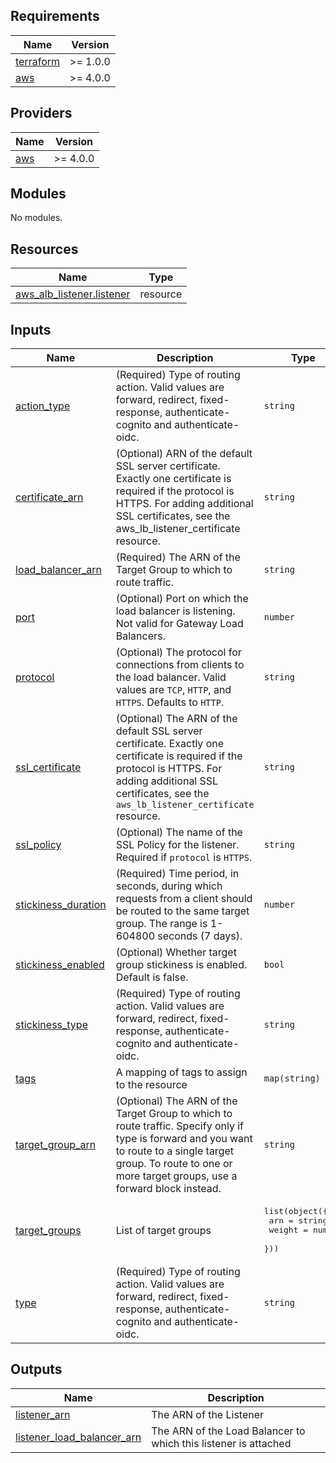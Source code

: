 <!-- BEGIN_TF_DOCS -->
## Requirements

| Name | Version |
|------|---------|
| <a name="requirement_terraform"></a> [terraform](#requirement\_terraform) | >= 1.0.0 |
| <a name="requirement_aws"></a> [aws](#requirement\_aws) | >= 4.0.0 |

## Providers

| Name | Version |
|------|---------|
| <a name="provider_aws"></a> [aws](#provider\_aws) | >= 4.0.0 |

## Modules

No modules.

## Resources

| Name | Type |
|------|------|
| [aws_alb_listener.listener](https://registry.terraform.io/providers/hashicorp/aws/latest/docs/resources/alb_listener) | resource |

## Inputs

| Name | Description | Type | Default | Required |
|------|-------------|------|---------|:--------:|
| <a name="input_action_type"></a> [action\_type](#input\_action\_type) | (Required) Type of routing action. Valid values are forward, redirect, fixed-response, authenticate-cognito and authenticate-oidc. | `string` | `"forward"` | no |
| <a name="input_certificate_arn"></a> [certificate\_arn](#input\_certificate\_arn) | (Optional) ARN of the default SSL server certificate. Exactly one certificate is required if the protocol is HTTPS. For adding additional SSL certificates, see the aws\_lb\_listener\_certificate resource. | `string` | n/a | yes |
| <a name="input_load_balancer_arn"></a> [load\_balancer\_arn](#input\_load\_balancer\_arn) | (Required) The ARN of the Target Group to which to route traffic. | `string` | n/a | yes |
| <a name="input_port"></a> [port](#input\_port) | (Optional) Port on which the load balancer is listening. Not valid for Gateway Load Balancers. | `number` | `80` | no |
| <a name="input_protocol"></a> [protocol](#input\_protocol) | (Optional) The protocol for connections from clients to the load balancer. Valid values are `TCP`, `HTTP`, and `HTTPS`. Defaults to `HTTP`. | `string` | `"HTTP"` | no |
| <a name="input_ssl_certificate"></a> [ssl\_certificate](#input\_ssl\_certificate) | (Optional) The ARN of the default SSL server certificate. Exactly one certificate is required if the protocol is HTTPS. For adding additional SSL certificates, see the `aws_lb_listener_certificate` resource. | `string` | n/a | yes |
| <a name="input_ssl_policy"></a> [ssl\_policy](#input\_ssl\_policy) | (Optional) The name of the SSL Policy for the listener. Required if `protocol` is `HTTPS`. | `string` | n/a | yes |
| <a name="input_stickiness_duration"></a> [stickiness\_duration](#input\_stickiness\_duration) | (Required) Time period, in seconds, during which requests from a client should be routed to the same target group. The range is 1-604800 seconds (7 days). | `number` | `6000` | no |
| <a name="input_stickiness_enabled"></a> [stickiness\_enabled](#input\_stickiness\_enabled) | (Optional) Whether target group stickiness is enabled. Default is false. | `bool` | `false` | no |
| <a name="input_stickiness_type"></a> [stickiness\_type](#input\_stickiness\_type) | (Required) Type of routing action. Valid values are forward, redirect, fixed-response, authenticate-cognito and authenticate-oidc. | `string` | `"forward"` | no |
| <a name="input_tags"></a> [tags](#input\_tags) | A mapping of tags to assign to the resource | `map(string)` | `{}` | no |
| <a name="input_target_group_arn"></a> [target\_group\_arn](#input\_target\_group\_arn) | (Optional) The ARN of the Target Group to which to route traffic. Specify only if type is forward and you want to route to a single target group. To route to one or more target groups, use a forward block instead. | `string` | `null` | no |
| <a name="input_target_groups"></a> [target\_groups](#input\_target\_groups) | List of target groups | <pre>list(object({<br>    arn    = string<br>    weight = number<br>  }))</pre> | `[]` | no |
| <a name="input_type"></a> [type](#input\_type) | (Required) Type of routing action. Valid values are forward, redirect, fixed-response, authenticate-cognito and authenticate-oidc. | `string` | `"forward"` | no |

## Outputs

| Name | Description |
|------|-------------|
| <a name="output_listener_arn"></a> [listener\_arn](#output\_listener\_arn) | The ARN of the Listener |
| <a name="output_listener_load_balancer_arn"></a> [listener\_load\_balancer\_arn](#output\_listener\_load\_balancer\_arn) | The ARN of the Load Balancer to which this listener is attached |
<!-- END_TF_DOCS -->